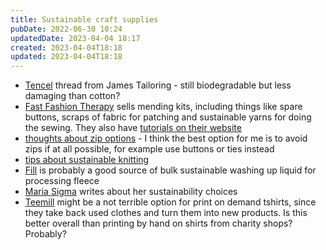 ```yaml
---
title: Sustainable craft supplies
pubDate: 2022-06-30 10:24
updatedDate: 2023-04-04 18:17
created: 2023-04-04T18:18
updated: 2023-04-04T18:18
---
```


- [Tencel](https://jamestailoring.co.uk/product/sew-all-celofil-100-tencel-biological-thread-40/) thread from James Tailoring - still biodegradable but less damaging than cotton?
- [Fast Fashion Therapy](https://www.etsy.com/uk/shop/FastFashionTherapy) sells mending kits, including things like spare buttons, scraps of fabric for patching and sustainable yarns for doing the sewing. They also have [tutorials on their website](http://www.fastfashiontherapy.co.uk/category/how-to/)
- [thoughts about zip options](https://sourcedenim.com/stories-of-source/2015/7/7/in-search-of-zippers) - I think the best option for me is to avoid zips if at all possible, for example use buttons or ties instead
- [tips about sustainable knitting](https://newwaveknitting.com/10-awesome-ways-to-be-a-more-sustainable-knitter/)
- [Fill](https://www.fillrefill.co/product-category/house/clean/) is probably a good source of bulk sustainable washing up liquid for processing fleece
- [Maria Sigma](https://www.mariasigma.com/philosophy) writes about her sustainability choices
- [Teemill](https://teemill.com/) might be a not terrible option for print on demand tshirts, since they take back used clothes and turn them into new products. Is this better overall than printing by hand on shirts from charity shops? Probably?
